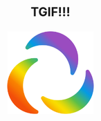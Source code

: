 # <p align="center">TGIF!!!</p>
<p align="center"><a href="https://tictactgif.netlify.app/"><img alt="epilot" src="src/epilot_Logo_nur_Icon_regenbogen_RGB_angepasst.svg" width="200"></a></p>


